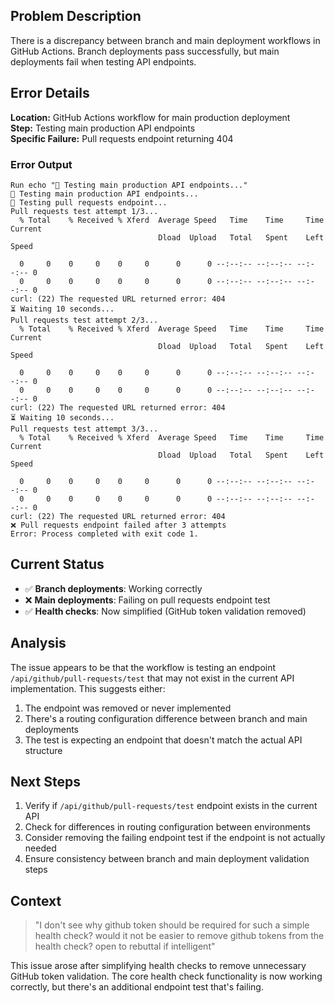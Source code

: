 
## Problem Description

There is a discrepancy between branch and main deployment workflows in GitHub Actions. Branch deployments pass successfully, but main deployments fail when testing API endpoints.

## Error Details

**Location:** GitHub Actions workflow for main production deployment  
**Step:** Testing main production API endpoints  
**Specific Failure:** Pull requests endpoint returning 404

### Error Output

```
Run echo "🚀 Testing main production API endpoints..."
🚀 Testing main production API endpoints...
📄 Testing pull requests endpoint...
Pull requests test attempt 1/3...
  % Total    % Received % Xferd  Average Speed   Time    Time     Time  Current
                                 Dload  Upload   Total   Spent    Left  Speed

  0     0    0     0    0     0      0      0 --:--:-- --:--:-- --:--:-- 0
  0     0    0     0    0     0      0      0 --:--:-- --:--:-- --:--:-- 0
curl: (22) The requested URL returned error: 404
⏳ Waiting 10 seconds...
Pull requests test attempt 2/3...
  % Total    % Received % Xferd  Average Speed   Time    Time     Time  Current
                                 Dload  Upload   Total   Spent    Left  Speed

  0     0    0     0    0     0      0      0 --:--:-- --:--:-- --:--:-- 0
  0     0    0     0    0     0      0      0 --:--:-- --:--:-- --:--:-- 0
curl: (22) The requested URL returned error: 404
⏳ Waiting 10 seconds...
Pull requests test attempt 3/3...
  % Total    % Received % Xferd  Average Speed   Time    Time     Time  Current
                                 Dload  Upload   Total   Spent    Left  Speed

  0     0    0     0    0     0      0      0 --:--:-- --:--:-- --:--:-- 0
  0     0    0     0    0     0      0      0 --:--:-- --:--:-- --:--:-- 0
curl: (22) The requested URL returned error: 404
❌ Pull requests endpoint failed after 3 attempts
Error: Process completed with exit code 1.
```

## Current Status

- ✅ **Branch deployments**: Working correctly
- ❌ **Main deployments**: Failing on pull requests endpoint test
- ✅ **Health checks**: Now simplified (GitHub token validation removed)

## Analysis

The issue appears to be that the workflow is testing an endpoint `/api/github/pull-requests/test` that may not exist in the current API implementation. This suggests either:

1. The endpoint was removed or never implemented
2. There's a routing configuration difference between branch and main deployments
3. The test is expecting an endpoint that doesn't match the actual API structure

## Next Steps

1. Verify if `/api/github/pull-requests/test` endpoint exists in the current API
2. Check for differences in routing configuration between environments
3. Consider removing the failing endpoint test if the endpoint is not actually needed
4. Ensure consistency between branch and main deployment validation steps

## Context

> "I don't see why github token should be required for such a simple health check? would it not be easier to remove github tokens from the health check? open to rebuttal if intelligent"

This issue arose after simplifying health checks to remove unnecessary GitHub token validation. The core health check functionality is now working correctly, but there's an additional endpoint test that's failing.